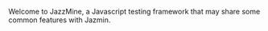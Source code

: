 Welcome to JazzMine, a Javascript testing framework that may share some common features with Jazmin.

